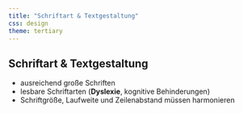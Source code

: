 ```yaml
---
title: "Schriftart & Textgestaltung"
css: design
theme: tertiary
---
```

## Schriftart & Textgestaltung

- ausreichend große Schriften
- lesbare Schriftarten (**Dyslexie**, kognitive Behinderungen)
- Schriftgröße, Laufweite und Zeilenabstand müssen harmonieren

